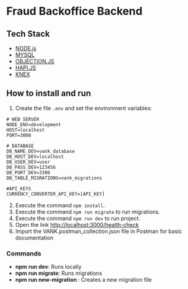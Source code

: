 # Fraud Backoffice Backend

## Tech Stack

* [NODE.js](https://nodejs.org/es/)
* [MYSQL](https://www.mysql.com/)
* [OBJECTION.JS](https://vincit.github.io/objection.js/)
* [HAPI.JS](https://hapi.dev/)
* [KNEX](http://knexjs.org/)

## How to install and run

1. Create the file `.env` and set the environment variables:

```
# WEB SERVER
NODE_ENV=development
HOST=localhost
PORT=3000

# DATABASE
DB_NAME_DEV=vank_database
DB_HOST_DEV=localhost
DB_USER_DEV=user
DB_PASS_DEV=123456
DB_PORT_DEV=3306
DB_TABLE_MIGRATIONS=vank_migrations

#API_KEYS
CURRENCY_CONVERTER_API_KEY=[API_KEY]
```

2. Execute the command `npm install`.
3. Execute the command `npm run migrate` to run migrations.
4. Execute the command `npm run dev` to run project.
5. Open the link <http://localhost:3000/health-check>
6. Import the VANK.postman_collection.json file in Postman for basic documentation

### Commands
- **npm run dev**: Runs locally
- **npm run migrate**: Runs migrations
- **npm run new-migration <migration-name>**: Creates a new migration file